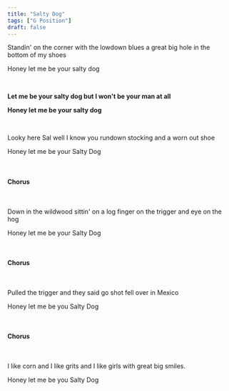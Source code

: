 ```yaml
---
title: "Salty Dog"
tags: ["G Position"]
draft: false
---
```



Standin' on the corner with the lowdown blues a great big hole in the bottom of my shoes

Honey let me be your salty dog

<br>

**Let me be your salty dog but I won't be your man at all**

**Honey let me be your salty dog**

<br>

Looky here Sal well I know you rundown stocking and a worn out shoe

Honey let me be your Salty Dog

<br>

#### Chorus

<br>

Down in the wildwood sittin' on a log finger on the trigger and eye on the hog

Honey let me be your Salty Dog

<br>

#### Chorus

<br>

Pulled the trigger and they said go shot fell over in Mexico

Honey let me be you Salty Dog

<br>

#### Chorus

<br>

I like corn and I like grits and I like girls with great big smiles.

Honey let me be you Salty Dog